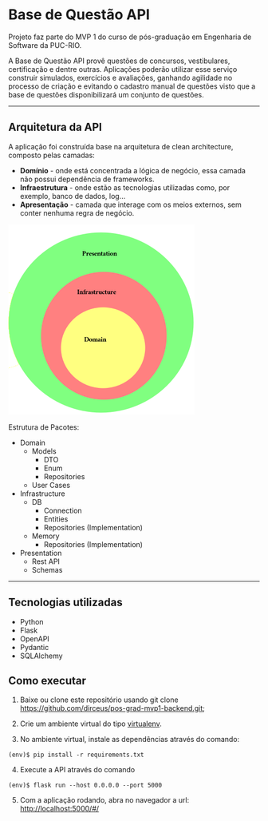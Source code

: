 # Base de Questão API

Projeto faz parte do MVP 1 do curso de pós-graduação em Engenharia de Software da PUC-RIO.

A Base de Questão API provê questões de concursos, vestibulares, certificação e dentre outras. Aplicações poderão 
utilizar esse serviço construir simulados, exercícios e avaliações, ganhando agilidade no processo de criação e evitando
o cadastro manual de questões visto que a base de questões disponibilizará um conjunto de questões.

---
## Arquitetura da API

A aplicação foi construída base na arquitetura de clean architecture, composto pelas camadas:

- **Domínio** - onde está concentrada a lógica de negócio, essa camada não possui dependência de frameworks.
- **Infraestrutura** - onde estão as tecnologias utilizadas como, por exemplo, banco de dados, log...  
- **Apresentação** - camada que interage com os meios externos, sem conter nenhuma regra de negócio.

![img.png](img.png)

Estrutura de Pacotes:

- Domain
  - Models
    - DTO
    - Enum
    - Repositories
  - User Cases
- Infrastructure
  - DB
    - Connection
    - Entities
    - Repositories (Implementation)
  - Memory
    - Repositories (Implementation)
- Presentation
  - Rest API
  - Schemas


---
## Tecnologias utilizadas

- Python
- Flask
- OpenAPI
- Pydantic
- SQLAlchemy

## Como executar

1. Baixe ou clone este repositório usando git clone https://github.com/dirceus/pos-grad-mvp1-backend.git;

2. Crie um ambiente virtual do tipo [virtualenv](https://virtualenv.pypa.io/en/latest/installation.html).

3. No ambiente virtual, instale as dependências através do comando:
```
(env)$ pip install -r requirements.txt
```
4. Execute a API através do comando
```
(env)$ flask run --host 0.0.0.0 --port 5000
```
5. Com a aplicação rodando, abra no navegador a url: [http://localhost:5000/#/](http://localhost:5000/#/)
